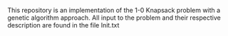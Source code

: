 This repository is an implementation of the 1-0 Knapsack problem with a genetic algorithm approach. All input to the problem and their respective description are found in the file Init.txt
